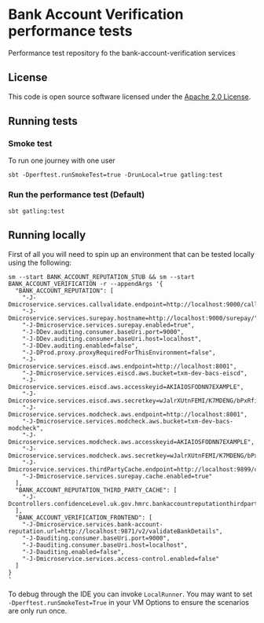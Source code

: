 
# Bank Account Verification performance tests

Performance test repository fo the bank-account-verification services

## License

This code is open source software licensed under the [Apache 2.0 License]("http://www.apache.org/licenses/LICENSE-2.0.html").
   
## Running tests   
    
### Smoke test

To run one journey with one user
```
sbt -Dperftest.runSmokeTest=true -DrunLocal=true gatling:test
```

### Run the performance test (Default)
```
sbt gatling:test
```
## Running locally

First of all you will need to spin up an environment that can be tested locally using the following:

```
sm --start BANK_ACCOUNT_REPUTATION_STUB && sm --start BANK_ACCOUNT_VERIFICATION -r --appendArgs '{
  "BANK_ACCOUNT_REPUTATION": [
    "-J-Dmicroservice.services.callvalidate.endpoint=http://localhost:9000/callvalidateapi",
    "-J-Dmicroservice.services.surepay.hostname=http://localhost:9000/surepay/",
    "-J-Dmicroservice.services.surepay.enabled=true",
    "-J-DDev.auditing.consumer.baseUri.port=9000",
    "-J-DDev.auditing.consumer.baseUri.host=localhost",
    "-J-DDev.auditing.enabled=false",
    "-J-DProd.proxy.proxyRequiredForThisEnvironment=false",
    "-J-Dmicroservice.services.eiscd.aws.endpoint=http://localhost:8001",
    "-J-Dmicroservice.services.eiscd.aws.bucket=txm-dev-bacs-eiscd",
    "-J-Dmicroservice.services.eiscd.aws.accesskeyid=AKIAIOSFODNN7EXAMPLE",
    "-J-Dmicroservice.services.eiscd.aws.secretkey=wJalrXUtnFEMI/K7MDENG/bPxRfiCYEXAMPLEKEY",
    "-J-Dmicroservice.services.modcheck.aws.endpoint=http://localhost:8001",
    "-J-Dmicroservice.services.modcheck.aws.bucket=txm-dev-bacs-modcheck",
    "-J-Dmicroservice.services.modcheck.aws.accesskeyid=AKIAIOSFODNN7EXAMPLE",
    "-J-Dmicroservice.services.modcheck.aws.secretkey=wJalrXUtnFEMI/K7MDENG/bPxRfiCYEXAMPLEKEY",
    "-J-Dmicroservice.services.thirdPartyCache.endpoint=http://localhost:9899/cache",
    "-J-Dmicroservice.services.surepay.cache.enabled=true"
  ],
  "BANK_ACCOUNT_REPUTATION_THIRD_PARTY_CACHE": [
    "-J-Dcontrollers.confidenceLevel.uk.gov.hmrc.bankaccountreputationthirdpartycache.controllers.CacheController.needsLogging=true"
  ],
  "BANK_ACCOUNT_VERIFICATION_FRONTEND": [
    "-J-Dmicroservice.services.bank-account-reputation.url=http://localhost:9871/v2/validateBankDetails",
    "-J-Dauditing.consumer.baseUri.port=9000",
    "-J-Dauditing.consumer.baseUri.host=localhost",
    "-J-Dauditing.enabled=false",
    "-J-Dmicroservice.services.access-control.enabled=false"
  ]
}
'
```

To debug through the IDE you can invoke `LocalRunner`.  You may want to set `-Dperftest.runSmokeTest=True` in your VM Options to ensure the scenarios are only run once.
